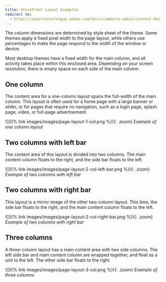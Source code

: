 ```yaml
---
title: Storefront Layout Examples
redirect to:
  - https://experienceleague.adobe.com/docs/commerce-admin/content-design/design/layout/page-layout-examples.html
---
```


The column dimensions are determined by style sheet of the theme. Some themes apply a fixed pixel width to the page layout, while others use percentages to make the page respond to the width of the window or device.

Most desktop themes have a fixed width for the main column, and all activity takes place within this enclosed area. Depending on your screen resolution, there is empty space on each side of the main column.

## One column

The content area for a one-column layout spans the full-width of the main column. This layout is often used for a home page with a large banner or slider, or for pages that require no navigation, such as a login page, splash page, video, or full-page advertisement.

![]({% link images/images/page-layout-1-col.png %}){: .zoom}
_Example of one column layout_

## Two columns with left bar

The content area of this layout is divided into two columns. The main content column floats to the right, and the side bar floats to the left.

![]({% link images/images/page-layout-2-col-left-bar.png %}){: .zoom}
_Example of two columns with left bar_

## Two columns with right bar

This layout is a mirror image of the other two-column layout. This time, the side bar floats to the right, and the main content column floats to the left.

![]({% link images/images/page-layout-2-col-right-bar.png %}){: .zoom}
_Example of two columns with right bar_

## Three columns

A three-column layout has a main content area with two side columns. The left side bar and main content column are wrapped together, and float as a unit to the left. The other side bar floats to the right.

![]({% link images/images/page-layout-3-col.png %}){: .zoom}
_Example of three columns_
